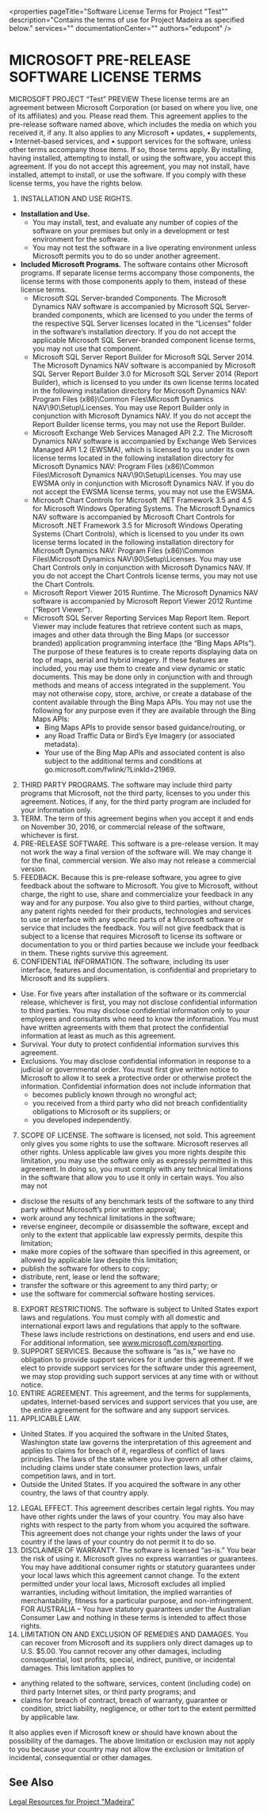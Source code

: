 <properties pageTitle="Software License Terms for Project "Test"" 
	description="Contains the terms of use for Project Madeira as specified below." 
	services="" 
	documentationCenter=""
	authors="edupont" />
# MICROSOFT PRE-RELEASE SOFTWARE LICENSE TERMS
MICROSOFT PROJECT “Test” PREVIEW 
These license terms are an agreement between Microsoft Corporation (or based on where you live, one of its affiliates) and you. Please read them.  This agreement applies to the pre-release software named above, which includes the media on which you received it, if any.  It also applies to any Microsoft 
•	updates,
•	supplements,
•	Internet-based services, and
•	support services
for the software, unless other terms accompany those items. If so, those terms apply.
By installing, having installed, attempting to install, or using the software, you accept this agreement.  If you do not accept this agreement, you may not install, have installed, attempt to install, or use the software.
If you comply with these license terms, you have the rights below.

1. INSTALLATION AND USE RIGHTS.
  - **Installation and Use.**
    - You may install, test, and evaluate any number of copies of the software on your premises but only in a development or test environment for the software.
    - You may not test the software in a live operating environment unless Microsoft permits you to do so under another agreement.
  - **Included Microsoft Programs.** The software contains other Microsoft programs. If separate license terms accompany those components, the license terms with those components apply to them, instead of these license terms.
    - Microsoft SQL Server-branded Components.  The Microsoft Dynamics NAV software is accompanied by Microsoft SQL Server-branded components, which are licensed to you under the terms of the respective SQL Server licenses located in the “Licenses” folder in the software’s installation directory.  If you do not accept the applicable Microsoft SQL Server-branded component license terms, you may not use that component.
    - Microsoft SQL Server Report Builder for Microsoft SQL Server 2014.  The Microsoft Dynamics NAV software is accompanied by Microsoft SQL Server Report Builder 3.0 for Microsoft SQL Server 2014 (Report Builder), which is licensed to you under its own license terms located in the following installation directory for Microsoft Dynamics NAV: Program Files (x86)\Common Files\Microsoft Dynamics NAV\90\Setup\Licenses. You may use Report Builder only in conjunction with Microsoft Dynamics NAV.  If you do not accept the Report Builder license terms, you may not use the Report Builder.
    - Microsoft Exchange Web Services Managed API 2.2. The Microsoft Dynamics NAV software is accompanied by Exchange Web Services Managed API 1.2 (EWSMA), which is licensed to you under its own license terms located in the following installation directory for Microsoft Dynamics NAV: Program Files (x86)\Common Files\Microsoft Dynamics NAV\90\Setup\Licenses. You may use EWSMA only in conjunction with Microsoft Dynamics NAV.  If you do not accept the EWSMA license terms, you may not use the EWSMA.
    - Microsoft Chart Controls for Microsoft .NET Framework 3.5 and 4.5 for Microsoft Windows Operating Systems. The Microsoft Dynamics NAV software is accompanied by Microsoft Chart Controls for Microsoft .NET Framework 3.5 for Microsoft Windows Operating Systems (Chart Controls), which is licensed to you under its own license terms located in the following installation directory for Microsoft Dynamics NAV: Program Files (x86)\Common Files\Microsoft Dynamics NAV\90\Setup\Licenses. You may use Chart Controls only in conjunction with Microsoft Dynamics NAV.  If you do not accept the Chart Controls license terms, you may not use the Chart Controls.
    - Microsoft Report Viewer 2015 Runtime.  The Microsoft Dynamics NAV software is accompanied by Microsoft Report Viewer 2012 Runtime (“Report Viewer”).
    - Microsoft SQL Server Reporting Services Map Report Item. Report Viewer may include features that retrieve content such as maps, images and other data through the Bing Maps (or successor branded) application programming interface (the “Bing Maps APIs”). The purpose of these features is to create reports displaying data on top of maps, aerial and hybrid imagery. If these features are included, you may use them to create and view dynamic or static documents. This may be done only in conjunction with and through methods and means of access integrated in the supplement. You may not otherwise copy, store, archive, or create a database of the content available through the Bing Maps APIs. You may not use the following for any purpose even if they are available through the Bing Maps APIs:
      -	Bing Maps APIs to provide sensor based guidance/routing, or
      -	any Road Traffic Data or Bird’s Eye Imagery (or associated metadata).
      - Your use of the Bing Map APIs and associated content is also subject to the additional terms and conditions at go.microsoft.com/fwlink/?LinkId=21969. 
2. THIRD PARTY PROGRAMS. The software may include third party programs that Microsoft, not the third party, licenses to you under this agreement.  Notices, if any, for the third party program are included for your information only.
3.	TERM. The term of this agreement begins when you accept it and ends on November 30, 2016, or commercial release of the software, whichever is first.
4.	PRE-RELEASE SOFTWARE. This software is a pre-release version.  It may not work the way a final version of the software will.  We may change it for the final, commercial version.  We also may not release a commercial version.
5.	FEEDBACK. Because this is pre-release software, you agree to give feedback about the software to Microsoft.  You give to Microsoft, without charge, the right to use, share and commercialize your feedback in any way and for any purpose.  You also give to third parties, without charge, any patent rights needed for their products, technologies and services to use or interface with any specific parts of a Microsoft software or service that includes the feedback.  You will not give feedback that is subject to a license that requires Microsoft to license its software or documentation to you or third parties because we include your feedback in them.  These rights survive this agreement.
6.	CONFIDENTIAL INFORMATION. The software, including its user interface, features and documentation, is confidential and proprietary to Microsoft and its suppliers.
  - Use. For five years after installation of the software or its commercial release, whichever is first, you may not disclose confidential information to third parties. You may disclose confidential information only to your employees and consultants who need to know the information. You must have written agreements with them that protect the confidential information at least as much as this agreement.
  - Survival. Your duty to protect confidential information survives this agreement.
  - Exclusions. You may disclose confidential information in response to a judicial or governmental order. You must first give written notice to Microsoft to allow it to seek a protective order or otherwise protect the information. Confidential information does not include information that
    - 	becomes publicly known through no wrongful act;
    - you received from a third party who did not breach confidentiality obligations to Microsoft or its suppliers; or
    - you developed independently.
7.	SCOPE OF LICENSE. The software is licensed, not sold.  This agreement only gives you some rights to use the software.  Microsoft reserves all other rights.  Unless applicable law gives you more rights despite this limitation, you may use the software only as expressly permitted in this agreement.  In doing so, you must comply with any technical limitations in the software that allow you to use it only in certain ways. You also may not
  - disclose the results of any benchmark tests of the software to any third party without Microsoft’s prior written approval;
  - work around any technical limitations in the software;
  - reverse engineer, decompile or disassemble the software, except and only to the extent that applicable law expressly permits, despite this limitation;
  - make more copies of the software than specified in this agreement, or allowed by applicable law despite this limitation;
  - publish the software for others to copy;
  - distribute, rent, lease or lend the software;
  - transfer the software or this agreement to any third party; or
  - use the software for commercial software hosting services.
8.	EXPORT RESTRICTIONS. The software is subject to United States export laws and regulations.  You must comply with all domestic and international export laws and regulations that apply to the software.  These laws include restrictions on destinations, end users and end use.  For additional information, see www.microsoft.com/exporting.
9.	SUPPORT SERVICES.  Because the software is “as is,” we have no obligation to provide support services for it under this agreement.  If we elect to provide support services for the software under this agreement, we may stop providing such support services at any time with or without notice.
10.	ENTIRE AGREEMENT. This agreement, and the terms for supplements, updates, Internet-based services and support services that you use, are the entire agreement for the software and any support services.
11.	APPLICABLE LAW.
  - United States. If you acquired the software in the United States, Washington state law governs the interpretation of this agreement and applies to claims for breach of it, regardless of conflict of laws principles. The laws of the state where you live govern all other claims, including claims under state consumer protection laws, unfair competition laws, and in tort.
  - Outside the United States. If you acquired the software in any other country, the laws of that country apply.
12.	LEGAL EFFECT. This agreement describes certain legal rights. You may have other rights under the laws of your country. You may also have rights with respect to the party from whom you acquired the software. This agreement does not change your rights under the laws of your country if the laws of your country do not permit it to do so.
13.	DISCLAIMER OF WARRANTY. The software is licensed “as-is.”  You bear the risk of using it.  Microsoft gives no express warranties or guarantees.  You may have additional consumer rights or statutory guarantees under your local laws which this agreement cannot change.  To the extent permitted under your local laws, Microsoft excludes all implied warranties, including without limitation, the implied warranties of merchantability, fitness for a particular purpose, and non-infringement.
FOR AUSTRALIA – You have statutory guarantees under the Australian Consumer Law and nothing in these terms is intended to affect those rights.
14.	LIMITATION ON AND EXCLUSION OF REMEDIES AND DAMAGES. You can recover from Microsoft and its suppliers only direct damages up to U.S. $5.00. You cannot recover any other damages, including consequential, lost profits, special, indirect, punitive, or incidental damages.  This limitation applies to
  - anything related to the software, services, content (including code) on third party Internet sites, or third party programs; and  
  - claims for breach of contract, breach of warranty, guarantee or condition, strict liability, negligence, or other tort to the extent permitted by applicable law.
  
  It also applies even if Microsoft knew or should have known about the possibility of the damages. The above limitation or exclusion may not apply to you because your country may not allow the exclusion or limitation of incidental, consequential or other damages.

## See Also  
[Legal Resources for Project "Madeira"](legal-resources.md)  

